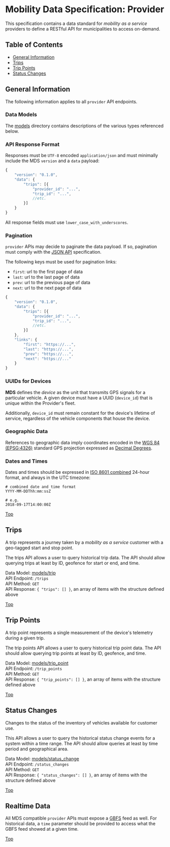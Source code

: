 # Mobility Data Specification: **Provider**

This specification contains a data standard for *mobility as a service* providers to define a RESTful API for municipalities to access on-demand.

## Table of Contents

* [General Information](#general-information)
* [Trips](#trips)
* [Trip Points](#trip-points)
* [Status Changes](#status-changes)

## General Information

The following information applies to all `provider` API endpoints.

### Data Models

The [models](models) directory contains descriptions of the various types referenced below.

### API Response Format

Responses must be `UTF-8` encoded `application/json` and must minimally include the MDS `version` and a `data` payload:

```js
{
    "version": "0.1.0",
    "data": {
        "trips": [{
            "provider_id": "...",
            "trip_id": "...",
            //etc.
        }]
    }
}
```

All response fields must use `lower_case_with_underscores`.

### Pagination

`provider` APIs may decide to paginate the data payload. If so, pagination must comply with the [JSON API](http://jsonapi.org/format/#fetching-pagination) specification.

The following keys must be used for pagination links:

* `first`: url to the first page of data
* `last`: url to the last page of data
* `prev`: url to the previous page of data
* `next`: url to the next page of data

```js
{
    "version": "0.1.0",
    "data": {
        "trips": [{
            "provider_id": "...",
            "trip_id": "...",
            //etc.
        }]
    },
    "links": {
        "first": "https://...",
        "last": "https://...",
        "prev": "https://...",
        "next": "https://..."
    }
}
```

### UUIDs for Devices

**MDS** defines the *device* as the unit that transmits GPS signals for a particular vehicle. A given device must have a UUID (`device_id`) that is unique within the Provider's fleet.

Additionally, `device_id` must remain constant for the device's lifetime of service, regardless of the vehicle components that house the device.

### Geographic Data

References to geographic data imply coordinates encoded in the [WGS 84 (EPSG:4326)](https://en.wikipedia.org/wiki/World_Geodetic_System) standard GPS projection expressed as [Decimal Degrees](https://en.wikipedia.org/wiki/Decimal_degrees).

### Dates and Times

Dates and times should be expressed in [ISO 8601 combined](https://en.wikipedia.org/wiki/ISO_8601#Combined_date_and_time_representations) 24-hour format, and always in the UTC timezone:

```
# combined date and time format
YYYY-MM-DDThh:mm:ssZ

# e.g.
2018-09-17T14:00:00Z
```

[Top][toc]

## Trips

A trip represents a journey taken by a *mobility as a service* customer with a geo-tagged start and stop point.

The trips API allows a user to query historical trip data. The API should allow querying trips at least by ID, geofence for start or end, and time.

Data Model: [models/trip](models/trip.csv)  
API Endpoint: `/trips`  
API Method: `GET`  
API Response: `{ "trips": [] }`, an array of items with the structure defined above

[Top][toc]

## Trip Points

A trip point represents a single measurement of the device's telemetry during a given trip.

The trip points API allows a user to query historical trip point data. The API should allow querying trip points at least by ID, geofence, and time.

Data Model: [models/trip_point](models/trip_point.csv)  
API Endpoint: `/trip_points`  
API Method: `GET`  
API Response: `{ "trip_points": [] }`, an array of items with the structure defined above

[Top][toc]

## Status Changes

Changes to the status of the inventory of vehicles available for customer use.

This API allows a user to query the historical status change events for a system within a time range. The API should allow queries at least by time period and geographical area.

Data Model: [models/status_change](models/status_change.csv)  
API Endpoint: `/status_changes`  
API Method: `GET`  
API Response: `{ "status_changes": [] }`, an array of items with the structure defined above

[Top][toc]

## Realtime Data

All MDS compatible `provider` APIs must expose a [GBFS](https://github.com/NABSA/gbfs) feed as well. For historical data, a `time` parameter should be provided to access what the GBFS feed showed at a given time.

[Top][toc]

[toc]: #table-of-contents
